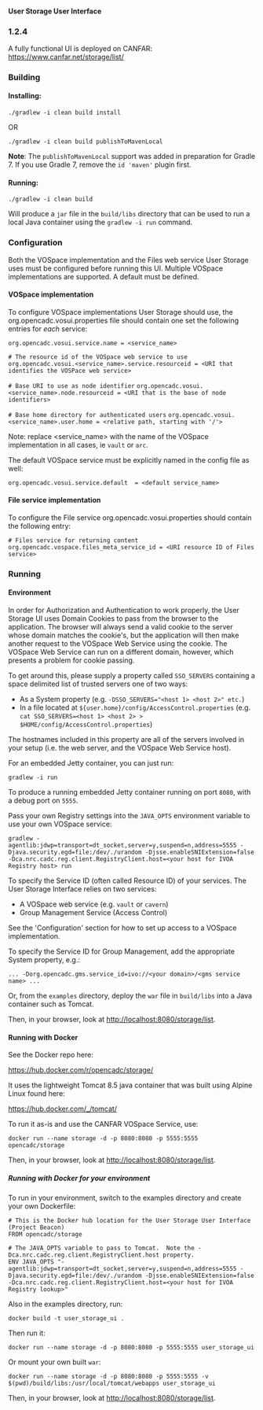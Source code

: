 #### User Storage User Interface
### 1.2.4

A fully functional UI is deployed on CANFAR: https://www.canfar.net/storage/list/

### Building

#### Installing:

`./gradlew -i clean build install`

OR

`./gradlew -i clean build publishToMavenLocal`

 **Note**: The `publishToMavenLocal` support was added in preparation for Gradle 7.  If you use Gradle 7, remove the `id 'maven'` plugin first.

#### Running:

`./gradlew -i clean build`

Will produce a `jar` file in the `build/libs` directory that can be used to run a local Java container using the `gradlew -i run` command.


### Configuration
Both the VOSpace implementation and the Files web service User Storage uses must be configured before
running this UI. Multiple VOSpace implementations are supported. A default must be defined.

#### VOSpace implementation 
To configure VOSpace implementations User Storage should use, the org.opencadc.vosui.properties file should 
contain one set the following entries for *each* service:

`org.opencadc.vosui.service.name = <service_name>`

`# The resource id of the VOSpace web service to use`
`org.opencadc.vosui.<service_name>.service.resourceid = <URI that identifies the VOSPace web service>`

`# Base URI to use as node identifier`
`org.opencadc.vosui.<service_name>.node.resourceid = <URI that is the base of node identifiers>`

`# Base home directory for authenticated users`
`org.opencadc.vosui.<service_name>.user.home = <relative path, starting with '/'>`

Note: replace <service_name> with the name of the VOSpace implementation in all cases, ie `vault` or `arc`.

The default VOSpace service must be explicitly named in the config file as well:

`org.opencadc.vosui.service.default  = <default service_name>`

#### File service implementation 
To configure the File service org.opencadc.vosui.properties should contain the following entry:

`# Files service for returning content`
`org.opencadc.vospace.files_meta_service_id = <URI resource ID of Files service>`


### Running

#### Environment

In order for Authorization and Authentication to work properly, the User Storage UI uses Domain Cookies to pass from the browser to the application.
The browser will always send a valid cookie to the server whose domain matches the cookie's, but the application will then make another request
to the VOSpace Web Service using the cookie.  The VOSpace Web Service can run on a different domain, however, which presents a problem for
cookie passing.

To get around this, please supply a property called `SSO_SERVERS` containing a space delimited list of trusted servers one of two ways:

  - As a System property (e.g. `-DSSO_SERVERS="<host 1> <host 2>" etc.`)
  - In a file located at `${user.home}/config/AccessControl.properties` (e.g. `cat SSO_SERVERS=<host 1> <host 2> > $HOME/config/AccessControl.properties`)

The hostnames included in this property are all of the servers involved in your setup (i.e. the web server, and the VOSpace Web Service host).

For an embedded Jetty container, you can just run:

`gradlew -i run`

To produce a running embedded Jetty container running on port `8080`, with a debug port on `5555`.

Pass your own Registry settings into the `JAVA_OPTS` environment variable to use your own VOSpace service:

`gradlew -agentlib:jdwp=transport=dt_socket,server=y,suspend=n,address=5555 -Djava.security.egd=file:/dev/./urandom -Djsse.enableSNIExtension=false -Dca.nrc.cadc.reg.client.RegistryClient.host=<your host for IVOA Registry host> run`

To specify the Service ID (often called Resource ID) of your services.  The User Storage Interface relies on two services:

 - A VOSpace web service (e.g. `vault` or `cavern`)
 - Group Management Service (Access Control)
 
See the 'Configuration' section for how to set up access to a VOSpace implementation. 

To specify the Service ID for Group Management, add the appropriate System property, e.g.:

`... -Dorg.opencadc.gms.service_id=ivo://<your domain>/<gms service name> ...`


Or, from the `examples` directory, deploy the `war` file in `build/libs` into a Java container such as Tomcat.

Then, in your browser, look at <a href="http://localhost:8080/storage/list">http://localhost:8080/storage/list</a>.

#### Running with Docker

See the Docker repo here:

<a rel="external" href="https://hub.docker.com/r/opencadc/storage/">https://hub.docker.com/r/opencadc/storage/</a>

It uses the lightweight Tomcat 8.5 java container that was built using Alpine Linux found here:

<a href="https://hub.docker.com/_/tomcat/" rel="external">https://hub.docker.com/_/tomcat/</a>

To run it as-is and use the CANFAR VOSpace Service, use:

`docker run --name storage -d -p 8080:8080 -p 5555:5555 opencadc/storage`

Then, in your browser, look at <a href="http://localhost:8080/storage/list">http://localhost:8080/storage/list</a>.

##### Running with Docker for your environment

To run in your environment, switch to the examples directory and create your own Dockerfile:

```
# This is the Docker hub location for the User Storage User Interface (Project Beacon)
FROM opencadc/storage

# The JAVA_OPTS variable to pass to Tomcat.  Note the -Dca.nrc.cadc.reg.client.RegistryClient.host property.
ENV JAVA_OPTS "-agentlib:jdwp=transport=dt_socket,server=y,suspend=n,address=5555 -Djava.security.egd=file:/dev/./urandom -Djsse.enableSNIExtension=false -Dca.nrc.cadc.reg.client.RegistryClient.host=<your host for IVOA Registry lookup>"
```

Also in the examples directory, run:

`docker build -t user_storage_ui .`

Then run it:

`docker run --name storage -d -p 8080:8080 -p 5555:5555 user_storage_ui`

Or mount your own built `war`:

`docker run --name storage -d -p 8080:8080 -p 5555:5555 -v $(pwd)/build/libs:/usr/local/tomcat/webapps user_storage_ui`

Then, in your browser, look at <a href="http://localhost:8080/storage/list">http://localhost:8080/storage/list</a>.
